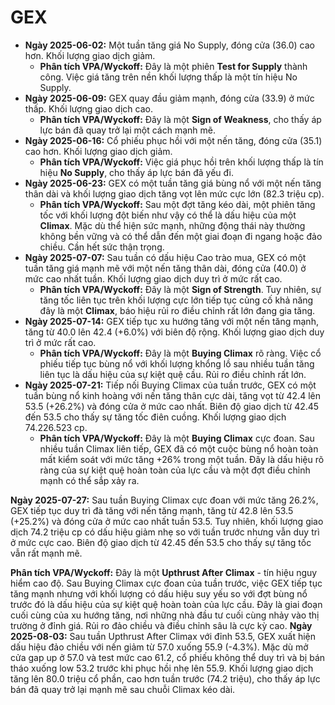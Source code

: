 # GEX

- **Ngày 2025-06-02:** Một tuần tăng giá No Supply, đóng cửa (36.0) cao hơn. Khối lượng giao dịch giảm.
    - **Phân tích VPA/Wyckoff:** Đây là một phiên **Test for Supply** thành công. Việc giá tăng trên nền khối lượng thấp là một tín hiệu No Supply.
- **Ngày 2025-06-09:** GEX quay đầu giảm mạnh, đóng cửa (33.9) ở mức thấp. Khối lượng giao dịch cao.
    - **Phân tích VPA/Wyckoff:** Đây là một **Sign of Weakness**, cho thấy áp lực bán đã quay trở lại một cách mạnh mẽ.
- **Ngày 2025-06-16:** Cổ phiếu phục hồi với một nến tăng, đóng cửa (35.1) cao hơn. Khối lượng giao dịch giảm.
    - **Phân tích VPA/Wyckoff:** Việc giá phục hồi trên khối lượng thấp là tín hiệu **No Supply**, cho thấy áp lực bán đã yếu đi.
- **Ngày 2025-06-23:** GEX có một tuần tăng giá bùng nổ với một nến tăng thân dài và khối lượng giao dịch tăng vọt lên mức cực lớn (82.3 triệu cp).
    - **Phân tích VPA/Wyckoff:** Sau một đợt tăng kéo dài, một phiên tăng tốc với khối lượng đột biến như vậy có thể là dấu hiệu của một **Climax**. Mặc dù thể hiện sức mạnh, những động thái này thường không bền vững và có thể dẫn đến một giai đoạn đi ngang hoặc đảo chiều. Cần hết sức thận trọng.
- **Ngày 2025-07-07:** Sau tuần có dấu hiệu Cao trào mua, GEX có một tuần tăng giá mạnh mẽ với một nến tăng thân dài, đóng cửa (40.0) ở mức cao nhất tuần. Khối lượng giao dịch duy trì ở mức rất cao.
    - **Phân tích VPA/Wyckoff:** Đây là một **Sign of Strength**. Tuy nhiên, sự tăng tốc liên tục trên khối lượng cực lớn tiếp tục củng cố khả năng đây là một **Climax**, báo hiệu rủi ro điều chỉnh rất lớn đang gia tăng.
- **Ngày 2025-07-14:** GEX tiếp tục xu hướng tăng với một nến tăng mạnh, tăng từ 40.0 lên 42.4 (+6.0%) với biên độ rộng. Khối lượng giao dịch duy trì ở mức rất cao.
    - **Phân tích VPA/Wyckoff:** Đây là một **Buying Climax** rõ ràng. Việc cổ phiếu tiếp tục bùng nổ với khối lượng khổng lồ sau nhiều tuần tăng liên tục là dấu hiệu của sự kiệt quệ cầu. Rủi ro điều chỉnh rất lớn.
- **Ngày 2025-07-21:** Tiếp nối Buying Climax của tuần trước, GEX có một tuần bùng nổ kinh hoàng với nến tăng thân cực dài, tăng vọt từ 42.4 lên 53.5 (+26.2%) và đóng cửa ở mức cao nhất. Biên độ giao dịch từ 42.45 đến 53.5 cho thấy sự tăng tốc điên cuồng. Khối lượng giao dịch 74.226.523 cp.
    - **Phân tích VPA/Wyckoff:** Đây là một **Buying Climax** cực đoan. Sau nhiều tuần Climax liên tiếp, GEX đã có một cuộc bùng nổ hoàn toàn mất kiểm soát với mức tăng +26% trong một tuần. Đây là dấu hiệu rõ ràng của sự kiệt quệ hoàn toàn của lực cầu và một đợt điều chỉnh mạnh có thể sắp xảy ra.


**Ngày 2025-07-27:** Sau tuần Buying Climax cực đoan với mức tăng 26.2%, GEX tiếp tục duy trì đà tăng với nến tăng mạnh, tăng từ 42.8 lên 53.5 (+25.2%) và đóng cửa ở mức cao nhất tuần 53.5. Tuy nhiên, khối lượng giao dịch 74.2 triệu cp có dấu hiệu giảm nhẹ so với tuần trước nhưng vẫn duy trì ở mức cực cao. Biên độ giao dịch từ 42.45 đến 53.5 cho thấy sự tăng tốc vẫn rất mạnh mẽ.

**Phân tích VPA/Wyckoff:** Đây là một **Upthrust After Climax** - tín hiệu nguy hiểm cao độ. Sau Buying Climax cực đoan của tuần trước, việc GEX tiếp tục tăng mạnh nhưng với khối lượng có dấu hiệu suy yếu so với đợt bùng nổ trước đó là dấu hiệu của sự kiệt quệ hoàn toàn của lực cầu. Đây là giai đoạn cuối cùng của xu hướng tăng, nơi những nhà đầu tư cuối cùng nhảy vào thị trường ở đỉnh giá. Rủi ro đảo chiều và điều chỉnh sâu là cực kỳ cao.
**Ngày 2025-08-03:**
Sau tuần Upthrust After Climax với đỉnh 53.5, GEX xuất hiện dấu hiệu đảo chiều với nến giảm từ 57.0 xuống 55.9 (-4.3%). Mặc dù mở cửa gap up ở 57.0 và test mức cao 61.2, cổ phiếu không thể duy trì và bị bán tháo xuống low 53.2 trước khi phục hồi nhẹ lên 55.9. Khối lượng giao dịch tăng lên 80.0 triệu cổ phần, cao hơn tuần trước (74.2 triệu), cho thấy áp lực bán đã quay trở lại mạnh mẽ sau chuỗi Climax kéo dài.
